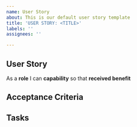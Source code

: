 ```yaml
---
name: User Story
about: This is our default user story template
title: 'USER STORY: <TITLE>'
labels: ''
assignees: ''

---
```


## User Story ##

As a **role** I can **capability** so that **received benefit**

## Acceptance Criteria ##

## Tasks ##
